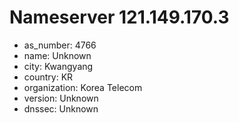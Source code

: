# Nameserver 121.149.170.3

* as_number: 4766
* name: Unknown
* city: Kwangyang
* country: KR
* organization: Korea Telecom
* version: Unknown
* dnssec: Unknown
